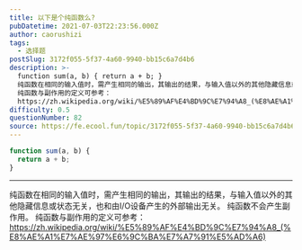 ```yaml
---
title: 以下是个纯函数么?
pubDatetime: 2021-07-03T22:23:56.000Z
author: caorushizi
tags:
  - 选择题
postSlug: 3172f055-5f37-4a60-9940-bb15c6a7d4b6
description: >-
  function sum(a, b) { return a + b; }
  纯函数在相同的输入值时，需产生相同的输出，其输出的结果，与输入值以外的其他隐藏信息或状态无关，也和由I/O设备产生的外部输出无关。 纯函数不会产生副作用。
  纯函数与副作用的定义可参考：
  https://zh.wikipedia.org/wiki/%E5%89%AF%E4%BD%9C%E7%94%A8_(%E8%AE%A1%E
difficulty: 0.5
questionNumber: 82
source: https://fe.ecool.fun/topic/3172f055-5f37-4a60-9940-bb15c6a7d4b6
---
```


```javascript
function sum(a, b) {
  return a + b;
}
```

---

纯函数在相同的输入值时，需产生相同的输出，其输出的结果，与输入值以外的其他隐藏信息或状态无关，也和由I/O设备产生的外部输出无关。
纯函数不会产生副作用。
纯函数与副作用的定义可参考：
https://zh.wikipedia.org/wiki/%E5%89%AF%E4%BD%9C%E7%94%A8_(%E8%AE%A1%E7%AE%97%E6%9C%BA%E7%A7%91%E5%AD%A6)
